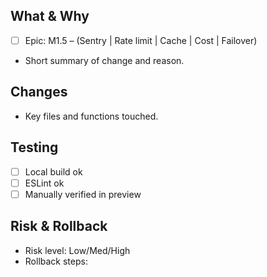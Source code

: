 ## What & Why
- [ ] Epic: M1.5 – (Sentry | Rate limit | Cache | Cost | Failover)
- Short summary of change and reason.

## Changes
- Key files and functions touched.

## Testing
- [ ] Local build ok
- [ ] ESLint ok
- [ ] Manually verified in preview

## Risk & Rollback
- Risk level: Low/Med/High
- Rollback steps:
